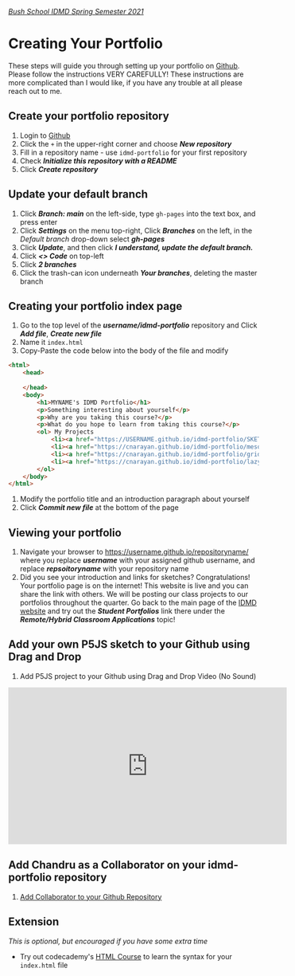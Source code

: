 [_Bush School IDMD Spring Semester 2021_](https://chandrunarayan.github.io/idmd/)

# Creating Your Portfolio
These steps will guide you through setting up your portfolio on [Github](https://github.com/). Please follow the instructions VERY CAREFULLY! These instructions are more complicated than I would like, if you have any trouble at all please reach out to me.  

## Create your portfolio repository

1. Login to [Github](https://github.com/)
1. Click the `+` in the upper-right corner and choose ___New repository___
1. Fill in a repository name - use `idmd-portfolio` for your first repository
1. Check ___Initialize this repository with a README___
1. Click ___Create repository___

## Update your default branch

1. Click ___Branch: main___ on the left-side, type `gh-pages` into the text box, and press enter
1. Click ___Settings___ on the menu top-right, Click ___Branches___ on the left, in the _Default branch_ drop-down select ___gh-pages___
1. Click ___Update___, and then click ___I understand, update the default branch.___
1. Click ___<> Code___ on top-left
1. Click ___2 branches___
1. Click the trash-can icon underneath ___Your branches___, deleting the master branch

## Creating your portfolio index page

1. Go to the top level of the ___username/idmd-portfolio___ repository and Click ___Add file___, ___Create new file___
1. Name it `index.html`
1. Copy-Paste the code below into the body of the file and modify

```html
<html>
	<head>
	
	</head>
	<body>
		<h1>MYNAME's IDMD Portfolio</h1>
		<p>Something interesting about yourself</p>
		<p>Why are you taking this course?</p>
		<p>What do you hope to learn from taking this course?</p>
		<ol> My Projects
			<li><a href="https://USERNAME.github.io/idmd-portfolio/SKETCHNAME">TITLE</a></li>
			<li><a href="https://cnarayan.github.io/idmd-portfolio/meson">Meson</a></li>
			<li><a href="https://cnarayan.github.io/idmd-portfolio/grids">Grid</a></li>            
			<li><a href="https://cnarayan.github.io/idmd-portfolio/lazy_draw_loc">Lazy draw with loc detection</a></li>
		</ol>
	</body>
</html>
```

1. Modify the portfolio title and an introduction paragraph about yourself
1. Click ___Commit new file___ at the bottom of the page

## Viewing your portfolio

1. Navigate your browser to https://username.github.io/repositoryname/ where you replace ___username___ with your assigned github username, and replace ___repsoitoryname___ with your repository name
1. Did you see your introduction and links for sketches? Congratulations! Your portfolio page is on the internet! This website is live and you can share the link with others. We will be posting our class projects to our portfolios throughout the quarter. Go back to the main page of the [IDMD website](https://chandrunarayan.github.io/idmd) and try out the ___Student Portfolios___ link there under the ___Remote/Hybrid Classroom Applications___ topic!

## Add your own P5JS sketch to your Github using Drag and Drop

1. Add P5JS project to your Github using Drag and Drop Video (No Sound)
<iframe width="560" height="315" src="https://www.youtube.com/embed/fQ99-XExRpk" frameborder="0" allow="accelerometer; autoplay; clipboard-write; encrypted-media; gyroscope; picture-in-picture" allowfullscreen></iframe>

## Add Chandru as a Collaborator on your idmd-portfolio repository

1. [Add Collaborator to your Github Repository](repository_collaborator.md)


## Extension
_This is optional, but encouraged if you have some extra time_

* Try out codecademy's [HTML Course](https://www.codecademy.com/courses/html-one-o-one/0/1) to learn the syntax for your `index.html` file
